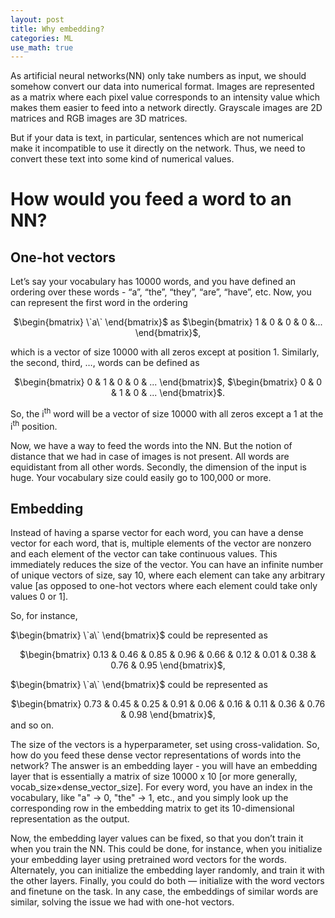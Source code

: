 ```yaml
---
layout: post
title: Why embedding?
categories: ML
use_math: true
---
```


As artificial neural networks(NN) only take numbers as input, we should somehow convert our data into numerical format. Images are represented as a matrix where each pixel value corresponds to an intensity value which makes them easier to feed into a network directly. Grayscale images are 2D matrices and RGB images are 3D matrices.

But if your data is text, in particular, sentences which are not numerical make it incompatible to use it directly on the network. Thus, we need to convert these text into some kind of numerical values.

# How would you feed a word to an NN?

## One-hot vectors

Let’s say your vocabulary has 10000 words, and you have defined an ordering over these words - “a”, “the”, “they”, “are”, “have”, etc. Now, you can represent the first word in the ordering 

<center>
$\begin{bmatrix} \`a\` \end{bmatrix}$
as $\begin{bmatrix} 1 & 0 & 0 & 0 &... \end{bmatrix}$, 
</center>

which is a vector of size 10000 with all zeros except at position 1. Similarly, the second, third, …, words can be defined as 

<center>
$\begin{bmatrix} 0 & 1 & 0 & 0 & ... \end{bmatrix}$,
$\begin{bmatrix} 0 & 0 & 1 & 0 & ... \end{bmatrix}$.
</center> 

So, the i<sup>th</sup> word will be a vector of size 10000 with all zeros except a 1 at the i<sup>th</sup> position.

Now, we have a way to feed the words into the NN. But the notion of distance that we had in case of images is not present. All words are equidistant from all other words. Secondly, the dimension of the input is huge. Your vocabulary size could easily go to 100,000 or more.

## Embedding

Instead of having a sparse vector for each word, you can have a dense vector for each word, that is, multiple elements of the vector are nonzero and each element of the vector can take continuous values. This immediately reduces the size of the vector. You can have an infinite number of unique vectors of size, say 10, where each element can take any arbitrary value \[as opposed to one-hot vectors where each element could take only values 0 or 1\]. 

So, for instance, 

$\begin{bmatrix} \`a\` \end{bmatrix}$ could be represented as 
<center>
$\begin{bmatrix} 0.13 & 0.46 & 0.85 & 0.96 & 0.66 & 0.12 & 0.01 & 0.38 & 0.76 & 0.95 \end{bmatrix}$, 
</center>
 
$\begin{bmatrix} \`a\` \end{bmatrix}$ could be represented as 
<center>
$\begin{bmatrix} 0.73 & 0.45 & 0.25 & 0.91 & 0.06 & 0.16 & 0.11 & 0.36 & 0.76 & 0.98 \end{bmatrix}$, 
</center>
and so on. 
 
The size of the vectors is a hyperparameter, set using cross-validation. So, how do you feed these dense vector representations of words into the network? The answer is an embedding layer - you will have an embedding layer that is essentially a matrix of size 10000 x 10 \[or more generally,  vocab_size×dense_vector_size\]. For every word, you have an index in the vocabulary, like "a" -> 0, "the" -> 1, etc., and you simply look up the corresponding row in the embedding matrix to get its 10-dimensional representation as the output.

Now, the embedding layer values can be fixed, so that you don’t train it when you train the NN. This could be done, for instance, 
when you initialize your embedding layer using pretrained word vectors for the words. Alternately, you can initialize the embedding layer randomly, and train it with the other layers. Finally, you could do both — initialize with the word vectors and finetune on the task. In any case, the embeddings of similar words are similar, solving the issue we had with one-hot vectors.
